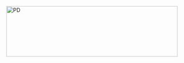 <img width="454" height="136" alt="PD" src="https://github.com/user-attachments/assets/28dcd789-f158-4261-88ed-503ed614a36e" />
